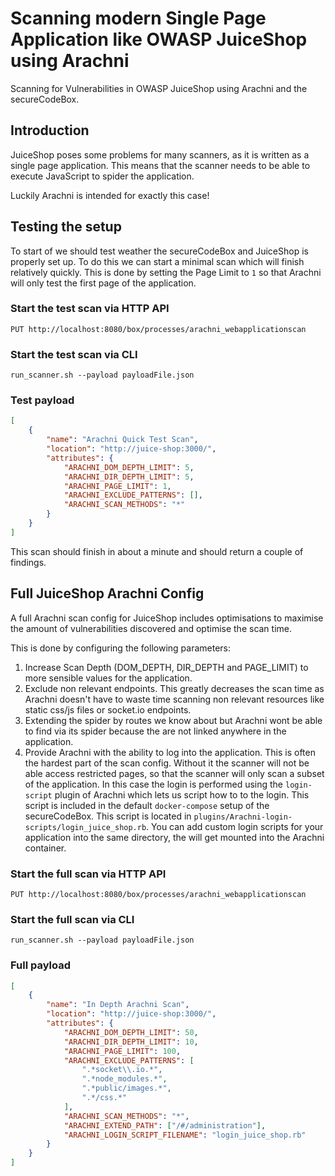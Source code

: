 # Scanning modern Single Page Application like OWASP JuiceShop using Arachni

Scanning for Vulnerabilities in OWASP JuiceShop using Arachni and the secureCodeBox.

## Introduction

JuiceShop poses some problems for many scanners, as it is written as a single page application. This means that the scanner needs to be able to execute JavaScript to spider the application.

Luckily Arachni is intended for exactly this case!

## Testing the setup

To start of we should test weather the secureCodeBox and JuiceShop is properly set up. To do this we can start a minimal scan which will finish relatively quickly. This is done by setting the Page Limit to `1` so that Arachni will only test the first page of the application.

### Start the test scan via HTTP API

`PUT http://localhost:8080/box/processes/arachni_webapplicationscan`

### Start the test scan via CLI

`run_scanner.sh --payload payloadFile.json`

### Test payload

```json
[
    {
        "name": "Arachni Quick Test Scan",
        "location": "http://juice-shop:3000/",
        "attributes": {
            "ARACHNI_DOM_DEPTH_LIMIT": 5,
            "ARACHNI_DIR_DEPTH_LIMIT": 5,
            "ARACHNI_PAGE_LIMIT": 1,
            "ARACHNI_EXCLUDE_PATTERNS": [],
            "ARACHNI_SCAN_METHODS": "*"
        }
    }
]
```

This scan should finish in about a minute and should return a couple of findings.

## Full JuiceShop Arachni Config

A full Arachni scan config for JuiceShop includes optimisations to maximise the amount of vulnerabilities discovered and optimise the scan time.

This is done by configuring the following parameters:

1.  Increase Scan Depth (DOM_DEPTH, DIR_DEPTH and PAGE_LIMIT) to more sensible values for the application.
2.  Exclude non relevant endpoints. This greatly decreases the scan time as Arachni doesn't have to waste time scanning non relevant resources like static css/js files or socket.io endpoints.
3.  Extending the spider by routes we know about but Arachni wont be able to find via its spider because the are not linked anywhere in the application.
4.  Provide Arachni with the ability to log into the application. This is often the hardest part of the scan config. Without it the scanner will not be able access restricted pages, so that the scanner will only scan a subset of the application. In this case the login is performed using the `login-script` plugin of Arachni which lets us script how to to the login. This script is included in the default `docker-compose` setup of the secureCodeBox. This script is located in `plugins/Arachni-login-scripts/login_juice_shop.rb`. You can add custom login scripts for your application into the same directory, the will get mounted into the Arachni container.

### Start the full scan via HTTP API

`PUT http://localhost:8080/box/processes/arachni_webapplicationscan`

### Start the full scan via CLI

`run_scanner.sh --payload payloadFile.json`

### Full payload

```json
[
    {
        "name": "In Depth Arachni Scan",
        "location": "http://juice-shop:3000/",
        "attributes": {
            "ARACHNI_DOM_DEPTH_LIMIT": 50,
            "ARACHNI_DIR_DEPTH_LIMIT": 10,
            "ARACHNI_PAGE_LIMIT": 100,
            "ARACHNI_EXCLUDE_PATTERNS": [
                ".*socket\\.io.*",
                ".*node_modules.*",
                ".*public/images.*",
                ".*/css.*"
            ],
            "ARACHNI_SCAN_METHODS": "*",
            "ARACHNI_EXTEND_PATH": ["/#/administration"],
            "ARACHNI_LOGIN_SCRIPT_FILENAME": "login_juice_shop.rb"
        }
    }
]
```
